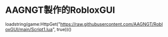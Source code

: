 # AAGNGT製作的RobloxGUI
loadstring(game:HttpGet("https://raw.githubusercontent.com/AAGNGT/RobloxGUI/main/Script1.lua", true))()
